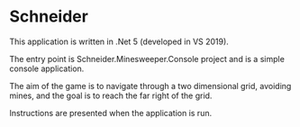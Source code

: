 # Schneider


This application is written in .Net 5 (developed in VS 2019).

The entry point is Schneider.Minesweeper.Console project and is a simple console application.

The aim of the game is to navigate through a two dimensional grid, avoiding mines, and the goal is to reach the far right of the grid. 

Instructions are presented when the application is run.
